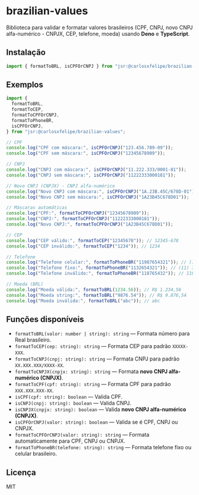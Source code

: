 # brazilian-values

Biblioteca para validar e formatar valores brasileiros (CPF, CNPJ, novo CNPJ
alfa-numérico - CNPJX, CEP, telefone, moeda) usando **Deno** e **TypeScript**.

## Instalação

```ts
import { formatToBRL, isCPFOrCNPJ } from "jsr:@carlosxfelipe/brazilian-values";
```

## Exemplos

```ts
import {
  formatToBRL,
  formatToCEP,
  formatToCPFOrCNPJ,
  formatToPhoneBR,
  isCPFOrCNPJ,
} from "jsr:@carlosxfelipe/brazilian-values";

// CPF
console.log("CPF com máscara:", isCPFOrCNPJ("123.456.789-09"));
console.log("CPF sem máscara:", isCPFOrCNPJ("12345678909"));

// CNPJ
console.log("CNPJ com máscara:", isCPFOrCNPJ("11.222.333/0001-81"));
console.log("CNPJ sem máscara:", isCPFOrCNPJ("11222333000181"));

// Novo CNPJ (CNPJX) - CNPJ alfa-numérico
console.log("Novo CNPJ com máscara:", isCPFOrCNPJ("1A.23B.45C/678D-01"));
console.log("Novo CNPJ sem máscara:", isCPFOrCNPJ("1A23B45C678D01"));

// Máscaras automáticas
console.log("CPF:", formatToCPFOrCNPJ("12345678909"));
console.log("CNPJ:", formatToCPFOrCNPJ("11222333000181"));
console.log("Novo CNPJ:", formatToCPFOrCNPJ("1A23B45C678D01"));

// CEP
console.log("CEP válido:", formatToCEP("12345678")); // 12345-678
console.log("CEP inválido:", formatToCEP("1234")); // 1234

// Telefone
console.log("Telefone celular:", formatToPhoneBR("11987654321")); // (11) 98765-4321
console.log("Telefone fixo:", formatToPhoneBR("1132654321")); // (11) 3265-4321
console.log("Telefone inválido:", formatToPhoneBR("118765432")); // 118765432

// Moeda (BRL)
console.log("Moeda válida:", formatToBRL(1234.56)); // R$ 1.234,56
console.log("Moeda string:", formatToBRL("9876.54")); // R$ 9.876,54
console.log("Moeda inválida:", formatToBRL("abc")); // abc
```

## Funções disponíveis

- `formatToBRL(valor: number | string): string` — Formata número para Real
  brasileiro.
- `formatToCEP(cep: string): string` — Formata CEP para padrão `XXXXX-XXX`.
- `formatToCNPJ(cnpj: string): string` — Formata CNPJ para padrão
  `XX.XXX.XXX/XXXX-XX`.
- `formatToCNPJX(cnpjx: string): string` — Formata **novo CNPJ alfa-numérico
  (CNPJX)**.
- `formatToCPF(cpf: string): string` — Formata CPF para padrão `XXX.XXX.XXX-XX`.
- `isCPF(cpf: string): boolean` — Valida CPF.
- `isCNPJ(cnpj: string): boolean` — Valida CNPJ.
- `isCNPJX(cnpjx: string): boolean` — Valida **novo CNPJ alfa-numérico
  (CNPJX)**.
- `isCPFOrCNPJ(valor: string): boolean` — Valida se é CPF, CNPJ ou CNPJX.
- `formatToCPFOrCNPJ(valor: string): string` — Formata automaticamente para CPF,
  CNPJ ou CNPJX.
- `formatToPhoneBR(telefone: string): string` — Formata telefone fixo ou celular
  brasileiro.

## Licença

MIT
